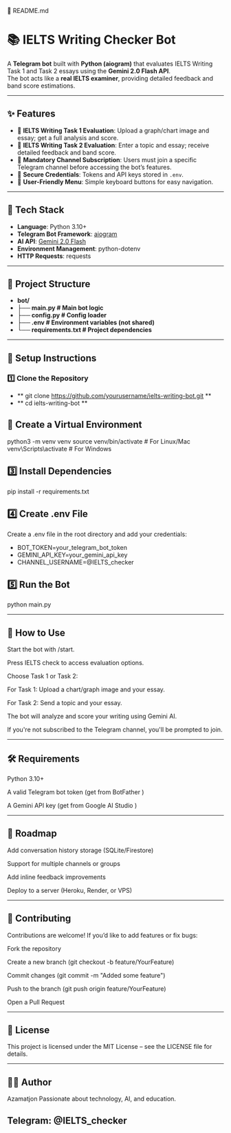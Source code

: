 📄 README.md
# 📚 IELTS Writing Checker Bot  

A **Telegram bot** built with **Python (aiogram)** that evaluates IELTS Writing Task 1 and Task 2 essays using the **Gemini 2.0 Flash API**.  
The bot acts like a **real IELTS examiner**, providing detailed feedback and band score estimations.  

---

## ✨ Features
- 📝 **IELTS Writing Task 1 Evaluation**: Upload a graph/chart image and essay; get a full analysis and score.  
- 📝 **IELTS Writing Task 2 Evaluation**: Enter a topic and essay; receive detailed feedback and band score.  
- 🔐 **Mandatory Channel Subscription**: Users must join a specific Telegram channel before accessing the bot’s features.  
- 🔑 **Secure Credentials**: Tokens and API keys stored in `.env`.  
- 📱 **User-Friendly Menu**: Simple keyboard buttons for easy navigation.

---

## 🚀 Tech Stack
- **Language**: Python 3.10+  
- **Telegram Bot Framework**: [aiogram](https://docs.aiogram.dev/)  
- **AI API**: [Gemini 2.0 Flash](https://ai.google.dev/gemini-api)  
- **Environment Management**: python-dotenv  
- **HTTP Requests**: requests  

---

## 📂 Project Structure


- **bot/**
- **├── main.py # Main bot logic**
- **├── config.py # Config loader**
- **├── .env # Environment variables (not shared)**
- **└── requirements.txt # Project dependencies**


---

## 🔑 Setup Instructions

### 1️⃣ Clone the Repository

- ** git clone https://github.com/yourusername/ielts-writing-bot.git **
- ** cd ielts-writing-bot **

##  ️⃣ Create a Virtual Environment
python3 -m venv venv
source venv/bin/activate  # For Linux/Mac
venv\Scripts\activate     # For Windows

##  3️⃣ Install Dependencies
pip install -r requirements.txt

##  4️⃣ Create .env File

Create a .env file in the root directory and add your credentials:

- BOT_TOKEN=your_telegram_bot_token
- GEMINI_API_KEY=your_gemini_api_key
- CHANNEL_USERNAME=@IELTS_checker

## 5️⃣ Run the Bot
python main.py

---

## 🤖 How to Use

Start the bot with /start.

Press IELTS check to access evaluation options.

Choose Task 1 or Task 2:

For Task 1: Upload a chart/graph image and your essay.

For Task 2: Send a topic and your essay.

The bot will analyze and score your writing using Gemini AI.

If you're not subscribed to the Telegram channel, you'll be prompted to join.

---

## 🛠️ Requirements

Python 3.10+

A valid Telegram bot token (get from BotFather
)

A Gemini API key (get from Google AI Studio
)

---

## 📌 Roadmap

 Add conversation history storage (SQLite/Firestore)

 Support for multiple channels or groups

 Add inline feedback improvements

 Deploy to a server (Heroku, Render, or VPS)

---

## 🤝 Contributing

Contributions are welcome!
If you’d like to add features or fix bugs:

Fork the repository

Create a new branch (git checkout -b feature/YourFeature)

Commit changes (git commit -m "Added some feature")

Push to the branch (git push origin feature/YourFeature)

Open a Pull Request

---

## 📜 License

This project is licensed under the MIT License – see the LICENSE
 file for details.

---

## 👨‍💻 Author

Azamatjon
Passionate about technology, AI, and education.

## Telegram: @IELTS_checker
